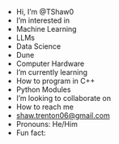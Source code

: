 - Hi, I’m @TShaw0
- I’m interested in
-   Machine Learning
-   LLMs
-   Data Science
-   Dune
-   Computer Hardware
- I’m currently learning
-   How to program in C++
-   Python Modules
- I’m looking to collaborate on
- How to reach me
-   shaw.trenton06@gmail.com
- Pronouns: He/Him
- Fun fact: 

<!---
TShaw0/TShaw0 is a ✨ special ✨ repository because its `README.md` (this file) appears on your GitHub profile.
You can click the Preview link to take a look at your changes.
--->
